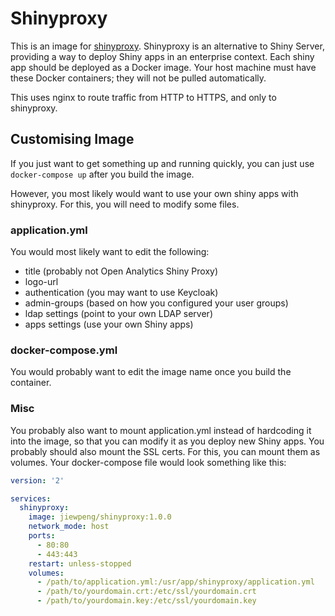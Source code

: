 # Shinyproxy

This is an image for [shinyproxy](https://www.shinyproxy.io). Shinyproxy is an alternative to Shiny Server, providing a way to deploy Shiny apps in an enterprise context. Each shiny app should be deployed as a Docker image. Your host machine must have these Docker containers; they will not be pulled automatically.

This uses nginx to route traffic from HTTP to HTTPS, and only to shinyproxy.

## Customising Image

If you just want to get something up and running quickly, you can just use `docker-compose up` after you build the image.

However, you most likely would want to use your own shiny apps with shinyproxy. For this, you will need to modify some files.

### application.yml

You would most likely want to edit the following:

- title (probably not Open Analytics Shiny Proxy)
- logo-url
- authentication (you may want to use Keycloak)
- admin-groups (based on how you configured your user groups)
- ldap settings (point to your own LDAP server)
- apps settings (use your own Shiny apps)

### docker-compose.yml

You would probably want to edit the image name once you build the container.

### Misc

You probably also want to mount application.yml instead of hardcoding it into the image, so that you can modify it as you deploy new Shiny apps. You probably should also mount the SSL certs. For this, you can mount them as volumes. Your docker-compose file would look something like this:

```yaml
version: '2'

services:
  shinyproxy:
    image: jiewpeng/shinyproxy:1.0.0
    network_mode: host
    ports:
      - 80:80
      - 443:443
    restart: unless-stopped
    volumes:
      - /path/to/application.yml:/usr/app/shinyproxy/application.yml
      - /path/to/yourdomain.crt:/etc/ssl/yourdomain.crt
      - /path/to/yourdomain.key:/etc/ssl/yourdomain.key
```
